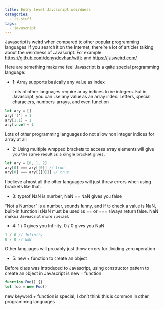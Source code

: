 ```yaml
---
title: Entry level Javascript weirdness
categories:
  - it-stuff
tags:
  - javascript
---
```


Javascript is weird when compared to other popular programming languages. If you search it on the Internet, there’re a lot of articles talking about the weirdness of Javascript. For example: <https://github.com/denysdovhan/wtfjs> and <https://jsisweird.com/>

Here are something make me feel Javascript is a quite special programming language:

- 1: Array supports basically any value as index

  Lots of other languages require array indices to be integers. But in Javascript, you can use any value as an array index. Letters, special characters, numbers, arrays, and even function.

```javascript
let ary = []
ary[‘(’] = 1
ary[1.1] = 1
ary[true] = 1
```

Lots of other programming languages do not allow non integer indices for array at all

- 2: Using multiple wrapped brackets to access array elements will give you the same result as a single bracket gives.

```javascript
let ary = [0, 1, 2]
ary[0] === ary[[0]] // true
ary[0] === ary[[[0]]] // true
```

I believe almost all the other languages will just throw errors when using brackets like that.

- 3: typeof NaN is number, NaN == NaN gives you false

“Not a Number” is a number, sounds funny, and if to check a value is NaN, built-in function isNaN must be used as == or === always return false. NaN makes Javascript more special.

- 4: 1 / 0 gives you Infinity, 0 / 0 gives you NaN

```javascript
1 / 0 // Infinity
0 / 0 // NaN
```

Other languages will probably just throw errors for dividing zero operation

- 5: new + function to create an object

Before class was introduced to Javascript, using constructor pattern to create an object in Javascript is new + function

```javascript
function Foo() {}
let foo = new Foo()
```

new keyword + function is special, I don’t think this is common in other programming languages
